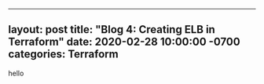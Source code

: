 
---
layout: post
title:  "Blog 4: Creating ELB in Terraform"
date:   2020-02-28 10:00:00 -0700
categories: Terraform
---
hello
